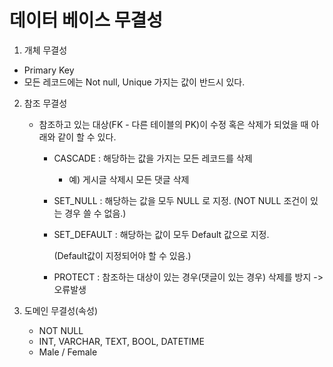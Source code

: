 # 데이터 베이스 무결성

1.  개체 무결성

   * Primary Key
   * 모든 레코드에는 Not null, Unique 가지는 값이 반드시 있다.

2. 참조 무결성

   * 참조하고 있는 대상(FK - 다른 테이블의 PK)이 수정 혹은 삭제가 되었을 때 아래와 같이 할 수 있다.

     * CASCADE : 해당하는 값을 가지는 모든 레코드를 삭제

       * 예) 	게시글 삭제시 모든 댓글 삭제

     * SET_NULL : 해당하는 값을 모두 NULL 로 지정. (NOT NULL 조건이 있는 경우 쓸 수 없음.)

     * SET_DEFAULT : 해당하는 값이 모두 Default 값으로 지정.

       (Default값이 지정되어야 할 수 있음.)

     * PROTECT : 참조하는 대상이 있는 경우(댓글이 있는 경우) 삭제를 방지 -> 오류발생

3. 도메인 무결성(속성)

   * NOT NULL
   * INT, VARCHAR, TEXT, BOOL, DATETIME
   * Male / Female